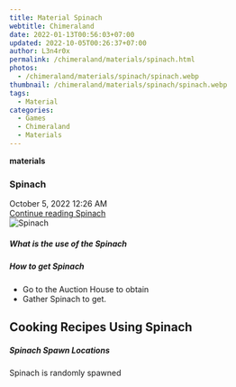 ```yaml
---
title: Material Spinach
webtitle: Chimeraland
date: 2022-01-13T00:56:03+07:00
updated: 2022-10-05T00:26:37+07:00
author: L3n4r0x
permalink: /chimeraland/materials/spinach.html
photos:
  - /chimeraland/materials/spinach/spinach.webp
thumbnail: /chimeraland/materials/spinach/spinach.webp
tags:
  - Material
categories:
  - Games
  - Chimeraland
  - Materials
---
```


<section id="bootstrap-wrapper">
  <link
    rel="stylesheet"
    href="https://cdn.statically.io/gh/dimaslanjaka/Web-Manajemen/40ac3225/css/bootstrap-4.5-wrapper.css"
  />
  <div
    class="row g-0 border rounded overflow-hidden flex-md-row mb-4 shadow-sm position-relative"
  >
    <div class="col p-4 d-flex flex-column position-static">
      <strong class="d-inline-block mb-2 text-success">materials</strong>
      <h3 class="mb-0">Spinach</h3>
      <div class="mb-1 text-muted">October 5, 2022 12:26 AM</div>
      <a
        href="/chimeraland/materials/spinach.html"
        class="stretched-link d-none"
        >Continue reading Spinach</a
      >
    </div>
    <div class="col-auto d-none d-lg-block">
      <img src="/chimeraland/materials/spinach/spinach.webp" alt="Spinach" />
    </div>
  </div>
  <div class="row">
    <div class="col-lg-6 col-12 mb-2">
      <div class="card">
        <div class="card-body">
          <h5 class="card-title">What is the use of the Spinach</h5>
          <div class="card-text"><ul></ul></div>
        </div>
      </div>
    </div>
    <div class="col-lg-6 col-12 mb-2">
      <div class="card">
        <div class="card-body">
          <h5 class="card-title">How to get Spinach</h5>
          <div class="card-text">
            <ul>
              <li>Go to the Auction House to obtain</li>
              <li>Gather Spinach to get.</li>
            </ul>
          </div>
        </div>
      </div>
    </div>
    <div class="col-12 mb-2">
      <h2 id="cookable">Cooking Recipes Using Spinach</h2>
    </div>
    <div class="col-12 mb-2">
      <h5>Spinach Spawn Locations</h5>
      <p>Spinach is randomly spawned</p>
    </div>
  </div>
</section>